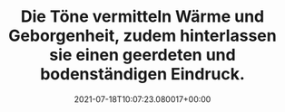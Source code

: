 ---
date: '2021-07-18T10:07:23.080017+00:00'
found_at: '2014-12-15'
found_url: http://www.weru.de/de/privatkunden/wohnen-mit-weru/farbwelten.html
title: Die Töne vermitteln Wärme und Geborgenheit, zudem hinterlassen sie einen geerdeten
  und bodenständigen Eindruck.
---